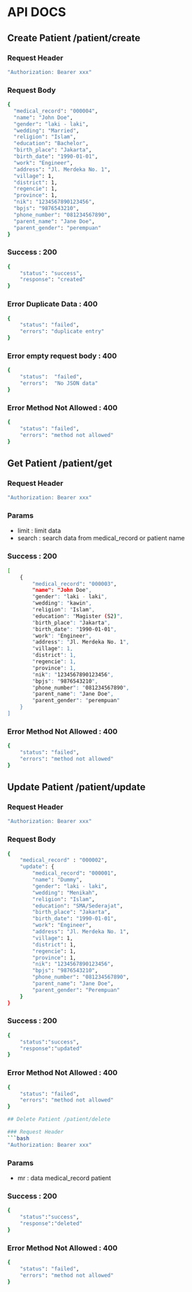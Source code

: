 # API DOCS

## Create Patient /patient/create

### Request Header
```bash
"Authorization: Bearer xxx"
```

### Request Body
```bash
{
  "medical_record": "000004",
  "name": "John Doe",
  "gender": "laki - laki",
  "wedding": "Married",
  "religion": "Islam",
  "education": "Bachelor",
  "birth_place": "Jakarta",
  "birth_date": "1990-01-01",
  "work": "Engineer",
  "address": "Jl. Merdeka No. 1",
  "village": 1,
  "district": 1,
  "regencie": 1,
  "province": 1,
  "nik": "1234567890123456",
  "bpjs": "9876543210",
  "phone_number": "081234567890",
  "parent_name": "Jane Doe",
  "parent_gender": "perempuan"
}
```

### Success : 200
```bash
{
    "status": "success",
    "response": "created"
}
```

### Error Duplicate Data : 400
```bash
{
    "status": "failed",
    "errors": "duplicate entry"
}
```

### Error empty request body : 400
```bash
{
	"status":  "failed",
	"errors":  "No JSON data"
}
```

### Error Method Not Allowed : 400
```bash
{
    "status": "failed",
    "errors": "method not allowed"
}
```

## Get Patient /patient/get

### Request Header
```bash
"Authorization: Bearer xxx"
```

### Params
- limit : limit data
- search : search data from medical_record or patient name

### Success : 200
```bash
[
    {
        "medical_record": "000003",
        "name": "John Doe",
        "gender": "laki - laki",
        "wedding": "kawin",
        "religion": "Islam",
        "education": "Magister (S2)",
        "birth_place": "Jakarta",
        "birth_date": "1990-01-01",
        "work": "Engineer",
        "address": "Jl. Merdeka No. 1",
        "village": 1,
        "district": 1,
        "regencie": 1,
        "province": 1,
        "nik": "1234567890123456",
        "bpjs": "9876543210",
        "phone_number": "081234567890",
        "parent_name": "Jane Doe",
        "parent_gender": "perempuan"
    }
]
```

### Error Method Not Allowed : 400
```bash
{
    "status": "failed",
    "errors": "method not allowed"
}
```

## Update Patient /patient/update

### Request Header
```bash
"Authorization: Bearer xxx"
```

### Request Body
```bash
{
    "medical_record" : "000002",
    "update": {
        "medical_record": "000001",
        "name": "Dummy",
        "gender": "laki - laki",
        "wedding": "Menikah",
        "religion": "Islam",
        "education": "SMA/Sederajat",
        "birth_place": "Jakarta",
        "birth_date": "1990-01-01",
        "work": "Engineer",
        "address": "Jl. Merdeka No. 1",
        "village": 1,
        "district": 1,
        "regencie": 1,
        "province": 1,
        "nik": "1234567890123456",
        "bpjs": "9876543210",
        "phone_number": "081234567890",
        "parent_name": "Jane Doe",
        "parent_gender": "Perempuan"
    }
}
```

### Success : 200
```bash
{
	"status":"success",
	"response":"updated"
}
```

### Error Method Not Allowed : 400
```bash
{
    "status": "failed",
    "errors": "method not allowed"
}

## Delete Patient /patient/delete

### Request Header
```bash
"Authorization: Bearer xxx"
```

### Params
- mr : data medical_record patient

### Success : 200
```bash
{
	"status":"success",
	"response":"deleted"
}
```

### Error Method Not Allowed : 400
```bash
{
    "status": "failed",
    "errors": "method not allowed"
}
```